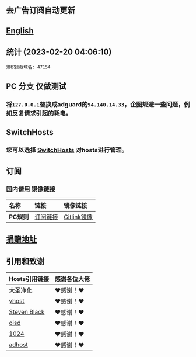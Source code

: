 ## 去广告订阅自动更新
## [English](./README_en.md)

## 统计 (2023-02-20 04:06:10)
```
累积拦截域名: 47154
```

## PC 分支 仅做测试
### 将`127.0.0.1`替换成adguard的`94.140.14.33`，企图规避一些问题，例如反复请求引起的耗电。

## SwitchHosts
### 您可以选择 [SwitchHosts](https://github.com/oldj/SwitchHosts/releases) 对hosts进行管理。

## 订阅
### 国内请用 **镜像链接**  

| **名称** | **链接** | **镜像链接** |
| :-- | :-- | :-- |
| **PC规则** | [订阅链接](https://raw.githubusercontent.com/lingeringsound/10007_auto/PC_For_Test/all) | [Gitlink镜像](https://code.gitlink.org.cn/api/v1/repos/keytoolazy/10007_auto/raw/all?ref=PC_For_Test) |

## **[捐赠地址](https://github.com/lingeringsound/10007)**

## 引用和致谢
| **Hosts引用链接** | 感谢各位大佬 |
| :-- | :-- |
| [大圣净化](https://github.com/jdlingyu/ad-wars) | ❤感谢！❤ |
| [yhost](https://github.com/VeleSila/yhosts) | ❤感谢！❤ |
| [Steven Black](https://github.com/StevenBlack/hosts) | ❤感谢！❤ |
| [oisd](https://oisd.nl/howto) | ❤感谢！❤ |
| [1024](https://github.com/Goooler/1024_hosts) | ❤感谢！❤ |
| [adhost](https://github.com/E7KMbb/AD-hosts) | ❤感谢！❤ |

